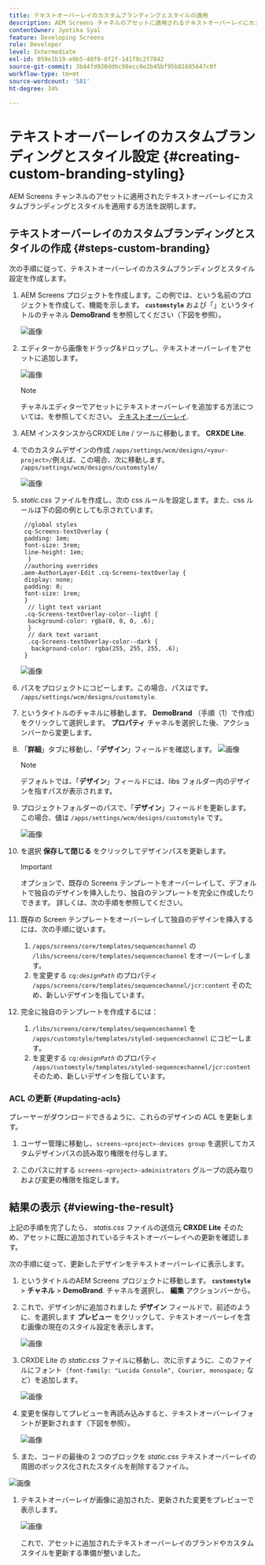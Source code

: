 ```yaml
---
title: テキストオーバーレイのカスタムブランディングとスタイルの適用
description: AEM Screens チャネルのアセットに適用されるテキストオーバーレイにカスタムブランディングとスタイルを適用する方法を説明します。
contentOwner: Jyotika Syal
feature: Developing Screens
role: Developer
level: Intermediate
exl-id: 059e1b19-e9b5-48f0-8f2f-141f0c2f7842
source-git-commit: 3b44fd920dd6c98ecc0e2b45bf95b81685647c0f
workflow-type: tm+mt
source-wordcount: '581'
ht-degree: 34%

---
```


# テキストオーバーレイのカスタムブランディングとスタイル設定 {#creating-custom-branding-styling}

AEM Screens チャンネルのアセットに適用されたテキストオーバーレイにカスタムブランディングとスタイルを適用する方法を説明します。

## テキストオーバーレイのカスタムブランディングとスタイルの作成 {#steps-custom-branding}

次の手順に従って、テキストオーバーレイのカスタムブランディングとスタイル設定を作成します。

1. AEM Screens プロジェクトを作成します。この例では、という名前のプロジェクトを作成して、機能を示します。 **`customstyle`** および「」というタイトルのチャネル **DemoBrand** を参照してください（下図を参照）。

   ![画像](/help/user-guide/assets/custom-brand/custom-brand1.png)

1. エディターから画像をドラッグ&amp;ドロップし、テキストオーバーレイをアセットに追加します。

   ![画像](/help/user-guide/assets/custom-brand/custom-brand2.png)

   >[!NOTE]
   >チャネルエディターでアセットにテキストオーバーレイを追加する方法については、を参照してください。 [テキストオーバーレイ](/help/user-guide/text-overlay.md).

1. AEM インスタンスからCRXDE Lite / ツールに移動します。 **CRXDE Lite**.

1. でのカスタムデザインの作成 `/apps/settings/wcm/designs/<your-project>/`例えば、この場合、次に移動します。 `/apps/settings/wcm/designs/customstyle/`

   ![画像](/help/user-guide/assets/custom-brand/custom-brand3.png)

1. *static.css* ファイルを作成し、次の css ルールを設定します。また、css ルールは下の図の例としても示されています。

   ```shell
    //global styles
    cq-Screens-textOverlay {
    padding: 1em;
    font-size: 3rem;
    line-height: 1em;
     }
    //authoring overrides
   .aem-AuthorLayer-Edit .cq-Screens-textOverlay {
    display: none;
    padding: 0;
    font-size: 1rem;
    }
     // light text variant
    .cq-Screens-textOverlay-color--light {
     background-color: rgba(0, 0, 0, .6);
     }
     // dark text variant
     .cq-Screens-textOverlay-color--dark {
      background-color: rgba(255, 255, 255, .6);
    }
   ```

   ![画像](/help/user-guide/assets/custom-brand/custom-brand4.png)

1. パスをプロジェクトにコピーします。この場合、パスはです。 `/apps/settings/wcm/designs/customstyle`.

1. というタイトルのチャネルに移動します。 **DemoBrand** （手順（1）で作成）をクリックして選択します。 **プロパティ** チャネルを選択した後、アクションバーから変更します。

1. 「**詳細**」タブに移動し、「**デザイン**」フィールドを確認します。
   ![画像](/help/user-guide/assets/custom-brand/custom-brand5.png)

   >[!NOTE]
   >デフォルトでは、「**デザイン**」フィールドには、libs フォルダー内のデザインを指すパスが表示されます。

1. プロジェクトフォルダーのパスで、「**デザイン**」フィールドを更新します。この場合、値は `/apps/settings/wcm/designs/customstyle` です。

   ![画像](/help/user-guide/assets/custom-brand/custom-brand6.png)

1. を選択 **保存して閉じる** をクリックしてデザインパスを更新します。

   >[!IMPORTANT]
   >オプションで、既存の Screens テンプレートをオーバーレイして、デフォルトで独自のデザインを挿入したり、独自のテンプレートを完全に作成したりできます。 詳しくは、次の手順を参照してください。

1. 既存の Screen テンプレートをオーバーレイして独自のデザインを挿入するには、次の手順に従います。

   1. `/apps/screens/core/templates/sequencechannel` の `/libs/screens/core/templates/sequencechannel` をオーバーレイします。
   1. を変更する *`cq:designPath`* のプロパティ `/apps/screens/core/templates/sequencechannel/jcr:content` そのため、新しいデザインを指しています。

1. 完全に独自のテンプレートを作成するには：
   1. `/libs/screens/core/templates/sequencechannel` を `/apps/customstyle/templates/styled-sequencechannel` にコピーします。
   1. を変更する *`cq:designPath`* のプロパティ `/apps/customstyle/templates/styled-sequencechannel/jcr:content` そのため、新しいデザインを指しています。


### ACL の更新 {#updating-acls}

プレーヤーがダウンロードできるように、これらのデザインの ACL を更新します。

1. ユーザー管理に移動し、`screens-<project>-devices group` を選択してカスタムデザインパスの読み取り権限を付与します。

1. このパスに対する `screens-<project>-administrators` グループの読み取りおよび変更の権限を指定します。

## 結果の表示 {#viewing-the-result}

上記の手順を完了したら、 *statis.css* ファイルの送信元 **CRXDE Lite** そのため、アセットに既に追加されているテキストオーバーレイへの更新を確認します。

次の手順に従って、更新したデザインをテキストオーバーレイに表示します。

1. というタイトルのAEM Screens プロジェクトに移動します。 **`customstyle`** > **チャネル** > **DemoBrand**. チャネルを選択し、 **編集** アクションバーから。

1. これで、デザインがに追加されました **デザイン** フィールドで、前述のように、を選択します **プレビュー** をクリックして、テキストオーバーレイを含む画像の現在のスタイル設定を表示します。

   ![画像](/help/user-guide/assets/custom-brand/custom-brand7.png)

1. CRXDE Lite の *static.css* ファイルに移動し、次に示すように、このファイルにフォント（`font-family: "Lucida Console", Courier, monospace;` など）を追加します。

   ![画像](/help/user-guide/assets/custom-brand/custom-brand8.png)

1. 変更を保存してプレビューを再読み込みすると、テキストオーバーレイフォントが更新されます（下図を参照）。

   ![画像](/help/user-guide/assets/custom-brand/custom-brand9.png)

1. また、コードの最後の 2 つのブロックを *static.css* テキストオーバーレイの周囲のボックス化されたスタイルを削除するファイル。

![画像](/help/user-guide/assets/custom-brand/custom-brand10.png)

1. テキストオーバーレイが画像に追加された、更新された変更をプレビューで表示します。

   ![画像](/help/user-guide/assets/custom-brand/custom-brand11.png)

   これで、アセットに追加されたテキストオーバーレイのブランドやカスタムスタイルを更新する準備が整いました。
